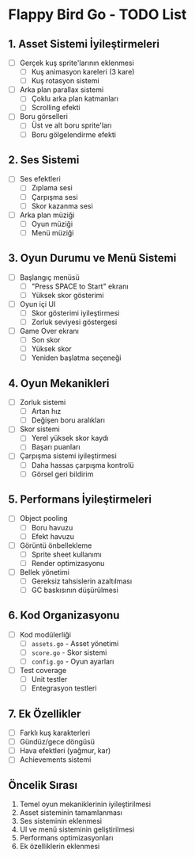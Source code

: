 # Flappy Bird Go - TODO List

## 1. Asset Sistemi İyileştirmeleri
- [ ] Gerçek kuş sprite'larının eklenmesi
  - [ ] Kuş animasyon kareleri (3 kare)
  - [ ] Kuş rotasyon sistemi
- [ ] Arka plan parallax sistemi
  - [ ] Çoklu arka plan katmanları
  - [ ] Scrolling efekti
- [ ] Boru görselleri
  - [ ] Üst ve alt boru sprite'ları
  - [ ] Boru gölgelendirme efekti

## 2. Ses Sistemi
- [ ] Ses efektleri
  - [ ] Zıplama sesi
  - [ ] Çarpışma sesi
  - [ ] Skor kazanma sesi
- [ ] Arka plan müziği
  - [ ] Oyun müziği
  - [ ] Menü müziği

## 3. Oyun Durumu ve Menü Sistemi
- [ ] Başlangıç menüsü
  - [ ] "Press SPACE to Start" ekranı
  - [ ] Yüksek skor gösterimi
- [ ] Oyun içi UI
  - [ ] Skor gösterimi iyileştirmesi
  - [ ] Zorluk seviyesi göstergesi
- [ ] Game Over ekranı
  - [ ] Son skor
  - [ ] Yüksek skor
  - [ ] Yeniden başlatma seçeneği

## 4. Oyun Mekanikleri
- [ ] Zorluk sistemi
  - [ ] Artan hız
  - [ ] Değişen boru aralıkları
- [ ] Skor sistemi
  - [ ] Yerel yüksek skor kaydı
  - [ ] Başarı puanları
- [ ] Çarpışma sistemi iyileştirmesi
  - [ ] Daha hassas çarpışma kontrolü
  - [ ] Görsel geri bildirim

## 5. Performans İyileştirmeleri
- [ ] Object pooling
  - [ ] Boru havuzu
  - [ ] Efekt havuzu
- [ ] Görüntü önbellekleme
  - [ ] Sprite sheet kullanımı
  - [ ] Render optimizasyonu
- [ ] Bellek yönetimi
  - [ ] Gereksiz tahsislerin azaltılması
  - [ ] GC baskısının düşürülmesi

## 6. Kod Organizasyonu
- [ ] Kod modülerliği
  - [ ] `assets.go` - Asset yönetimi
  - [ ] `score.go` - Skor sistemi
  - [ ] `config.go` - Oyun ayarları
- [ ] Test coverage
  - [ ] Unit testler
  - [ ] Entegrasyon testleri

## 7. Ek Özellikler
- [ ] Farklı kuş karakterleri
- [ ] Gündüz/gece döngüsü
- [ ] Hava efektleri (yağmur, kar)
- [ ] Achievements sistemi

## Öncelik Sırası
1. Temel oyun mekaniklerinin iyileştirilmesi
2. Asset sisteminin tamamlanması
3. Ses sisteminin eklenmesi
4. UI ve menü sisteminin geliştirilmesi
5. Performans optimizasyonları
6. Ek özelliklerin eklenmesi
